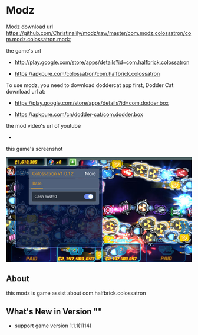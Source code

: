 # Modz

Modz download url https://github.com/Christinalily/modz/raw/master/com.modz.colossatron/com.modz.colossatron.modz

the game's url

* http://play.google.com/store/apps/details?id=com.halfbrick.colossatron

* https://apkpure.com/colossatron/com.halfbrick.colossatron

To use modz, you need to download doddercat app first, Dodder Cat download url at:

* https://play.google.com/store/apps/details?id=com.dodder.box

* https://apkpure.com/cn/dodder-cat/com.dodder.box
                	  
the mod video's url of youtube

* 

this game's screenshot

![](https://github.com/Christinalily/modz/blob/master/com.modz.colossatron/screenshot/modz.jpg)


## About

this modz is game assist about com.halfbrick.colossatron

## What's New in Version ""

* support game version 1.1.1(1114) 
